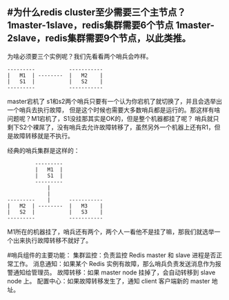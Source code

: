 
#为什么redis cluster至少需要三个主节点？ 
1master-1slave，redis集群需要6个节点
1master-2slave，redis集群需要9个节点，以此类推。
---------------------



为啥必须要三个实例呢？我们先看看两个哨兵会咋样。
```
---------           -----------
|   M1  | --------  |   M2    |
|   S1  |           |   S2    |
---------           ----------- 
```

master宕机了 s1和s2两个哨兵只要有一个认为你宕机了就切换了，并且会选举出一个哨兵去执行故障，
但是这个时候也需要大多数哨兵都是运行的。那这样有啥问题呢？M1宕机了，S1没挂那其实是OK的，但是整个机器都挂了呢？
哨兵就只剩下S2个裸屌了，没有哨兵去允许故障转移了，虽然另外一个机器上还有R1，但是故障转移就是不执行。

经典的哨兵集群是这样的：   
```
         ---------
         |   M1  |
         |   S1  |
         ---------
             |
             |   
---------    |      -----------
|   M2  | --------  |   M3    |
|   S2  |           |   S3    |
---------           ----------- 
```

M1所在的机器挂了，哨兵还有两个，两个人一看他不是挂了嘛，那我们就选举一个出来执行故障转移不就好了。

#哨兵组件的主要功能：
集群监控：负责监控 Redis master 和 slave 进程是否正常工作。
消息通知：如果某个 Redis 实例有故障，那么哨兵负责发送消息作为报警通知给管理员。
故障转移：如果 master node 挂掉了，会自动转移到 slave node 上。
配置中心：如果故障转移发生了，通知 client 客户端新的 master 地址。
